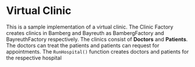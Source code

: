# Virtual Clinic

This is a sample implementation of a virtual clinic. The Clinic Factory creates clinics in Bamberg 
and Bayreuth as BambergFactory and BayreuthFactory respectively. The clinics consist of **Doctors** 
and **Patients**. The doctors can treat the patients and patients can request for appointments. The 
``` RunHospital() ``` function creates doctors and patients for the respective hospital

